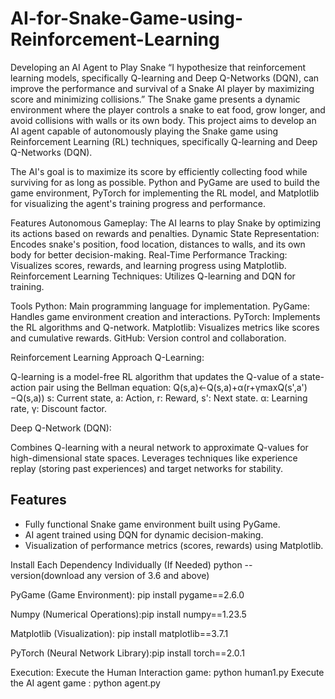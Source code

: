 # AI-for-Snake-Game-using-Reinforcement-Learning
Developing an AI Agent to Play Snake “I hypothesize that reinforcement learning models, specifically Q-learning and Deep Q-Networks (DQN), can improve the performance and survival of a Snake AI player by maximizing score and minimizing collisions.”
The Snake game presents a dynamic environment where the player controls a snake to eat food, grow longer, and avoid collisions with walls or its own body. This project aims to develop an AI agent capable of autonomously playing the Snake game using Reinforcement Learning (RL) techniques, specifically Q-learning and Deep Q-Networks (DQN).

The AI's goal is to maximize its score by efficiently collecting food while surviving for as long as possible. Python and PyGame are used to build the game environment, PyTorch for implementing the RL model, and Matplotlib for visualizing the agent's training progress and performance.

Features
Autonomous Gameplay: The AI learns to play Snake by optimizing its actions based on rewards and penalties.
Dynamic State Representation: Encodes snake's position, food location, distances to walls, and its own body for better decision-making.
Real-Time Performance Tracking: Visualizes scores, rewards, and learning progress using Matplotlib.
Reinforcement Learning Techniques: Utilizes Q-learning and DQN for training.

Tools
Python: Main programming language for implementation.
PyGame: Handles game environment creation and interactions.
PyTorch: Implements the RL algorithms and Q-network.
Matplotlib: Visualizes metrics like scores and cumulative rewards.
GitHub: Version control and collaboration.

Reinforcement Learning Approach
Q-Learning:

Q-learning is a model-free RL algorithm that updates the Q-value of a state-action pair using the Bellman equation:
Q(s,a)←Q(s,a)+α(r+γmaxQ(s',a')−Q(s,a))
s: Current state, a: Action, r: Reward, s': Next state.
α: Learning rate, γ: Discount factor.


Deep Q-Network (DQN):

Combines Q-learning with a neural network to approximate Q-values for high-dimensional state spaces.
Leverages techniques like experience replay (storing past experiences) and target networks for stability.

## Features
- Fully functional Snake game environment built using PyGame.
- AI agent trained using DQN for dynamic decision-making.
- Visualization of performance metrics (scores, rewards) using Matplotlib.

Install Each Dependency Individually (If Needed)
python --version(download any version of 3.6 and above)

PyGame (Game Environment): pip install pygame==2.6.0

Numpy (Numerical Operations):pip install numpy==1.23.5

Matplotlib (Visualization): pip install matplotlib==3.7.1

PyTorch (Neural Network Library):pip install torch==2.0.1

Execution:
Execute the Human Interaction game: python human1.py
Execute the AI agent game : python agent.py



